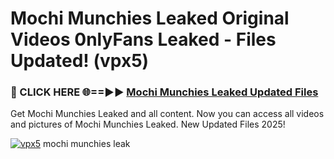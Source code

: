 # Mochi Munchies Leaked Original Videos 0nlyFans Leaked - Files Updated! (vpx5)

<h3>🔴 CLICK HERE 🌐==►► <a href="https://best4dudes.click/HH4t6V" rel="nofollow">Mochi Munchies Leaked Updated Files</a></h3>

Get Mochi Munchies Leaked and all content. Now you can access all videos and pictures of Mochi Munchies Leaked. New Updated Files 2025!

[![vpx5](https://github.com/user-attachments/assets/8c521d6e-e6e3-4a75-9320-d58ab9d79d5b)](https://best4dudes.click/HH4t6V)
mochi munchies leak